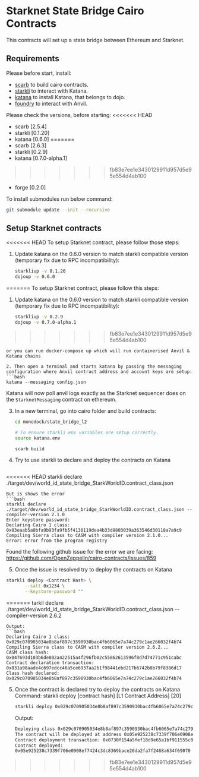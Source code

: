 # Starknet State Bridge Cairo Contracts

This contracts will set up a state bridge between Ethereum and Starknet.


## Requirements

Please before start, install:
-	[scarb](https://docs.swmansion.com/scarb/download.html#requirements) to build cairo contracts.
-   [starkli](https://book.starkli.rs/installation) to interact with Katana.
-   [katana](https://www.dojoengine.org/en/) to install Katana, that belongs to dojo.
- 	[foundry](https://book.getfoundry.sh/getting-started/installation) to interact with Anvil.

Please check the versions, before starting:
<<<<<<< HEAD
- scarb [2.5.4]
- starkli [0.1.20]
- katana [0.6.0]
=======
- scarb [2.6.3]
- starkli [0.2.9]
- katana [0.7.0-alpha.1]
>>>>>>> fb83e7ee1e3430129911d957d5e95e554d4ab100
- forge [0.2.0]

To install submodules run below command:
```bash
git submodule update --init --recursive
```

## Setup Starknet contracts

<<<<<<< HEAD
To setup Starknet contract, please follow those steps:
1. Update katana on the 0.6.0 version to match starkli compatible version (temporary fix due to RPC incompatibility):
   ```bash
   starkliup -v 0.1.20
   dojoup -v 0.6.0
=======
To setup Starknet contract, please follow this steps:
1. Update katana on the 0.6.0 version to match starkli compatible version (temporary fix due to RPC incompatibility):
   ```bash
   starkliup -v 0.2.9
   dojoup -v 0.7.0-alpha.1
>>>>>>> fb83e7ee1e3430129911d957d5e95e554d4ab100
   ```
or you can run docker-compose up which will run containerised Anvil & Katana chains

2. Then open a terminal and starts katana by passing the messaging configuration where Anvil contract address and account keys are setup:
   ```bash
   katana --messaging config.json
   ```

   Katana will now poll anvil logs exactly as the Starknet sequencer does on the `StarknetMessaging` contract on ethereum.

3. In a new terminal, go into cairo folder and build contracts:
   ```bash
   cd monodock/state_bridge_l2
   
   # To ensure starkli env variables are setup correctly.
   source katana.env

   scarb build
   ```
4. Try to use starkli to declare and deploy the contracts on Katana
 	```bash
<<<<<<< HEAD
	starkli declare ./target/dev/world_id_state_bridge_StarkWorldID.contract_class.json
   ```
But is shows the error
```bash
 starkli declare ./target/dev/world_id_state_bridge_StarkWorldID.contract_class.json --compiler-version 2.1.0
Enter keystore password: 
Declaring Cairo 1 class: 0x03eaab5a0bfa9b93fa9fb5f4130119dea4b33d8803039a363546d30118a7a9c9
Compiling Sierra class to CASM with compiler version 2.1.0...
Error: error from the program registry

```
Found the following github issue for the error we are facing:
https://github.com/OpenZeppelin/cairo-contracts/issues/859

5. Once the issue is resolved try to deploy the contracts on Katana
```bash
starkli deploy <Contract Hash> \
       --salt 0x1234 \
       --keystore-password ""
```
=======
	tarkli declare ./target/dev/world_id_state_bridge_StarkWorldID.contract_class.json --compiler-version 2.6.2
   ```
   Output:
   ```bash
   Declaring Cairo 1 class: 0x029c070905034e8b8af897c3590930bac4fb6065e7a74c279c1ae266032f4b74
   Compiling Sierra class to CASM with compiler version 2.6.2...
   CASM class hash: 0x047693d103b6de802a422515a4f296fb02c55862613596f8d7d74771c951cabc
   Contract declaration transaction: 0x031a98aade4c697edcc46a5ce6937aa2b1f98441ebd217b6742b8b79f8386d17
   Class hash declared:
   0x029c070905034e8b8af897c3590930bac4fb6065e7a74c279c1ae266032f4b74
   ```

5. Once the contract is declared try to deploy the contracts on Katana
   Command: starkli deploy [contract hash] [L1 Contract Address] [20]
   ```bash
   starkli deploy 0x029c070905034e8b8af897c3590930bac4fb6065e7a74c279c1ae266032f4b74  0xf15689636571dba322b48E9EC9bA6cFB3DF818e1 20
   ```
   Output:
   ```bash
   Deploying class 0x029c070905034e8b8af897c3590930bac4fb6065e7a74c279c1ae266032f4b74 with salt 0x030d7be7360dde808a43a8cf5f217d9dfa1cebde682db73d9a68978bda0218db...
   The contract will be deployed at address 0x05e925238c7339f706e0908ef7424c3dc8369bace26da2fa7f2468a634f69070
   Contract deployment transaction: 0x0730f154a5fef18d9e65a1bf911555c836ee290cc2411608e1f7c9ccc105e8ee
   Contract deployed:
   0x05e925238c7339f706e0908ef7424c3dc8369bace26da2fa7f2468a634f69070

   ```
>>>>>>> fb83e7ee1e3430129911d957d5e95e554d4ab100
